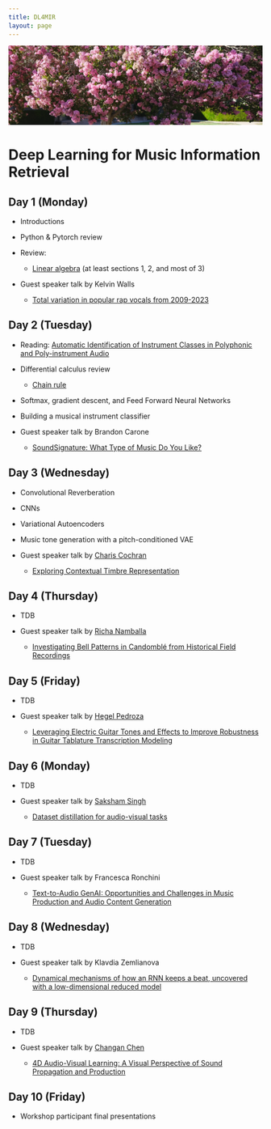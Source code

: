 ```yaml
---
title: DL4MIR
layout: page
---
```


<img src="assets/images/nature.png" alt="drawing" width="1000"/>

# Deep Learning for Music Information Retrieval

## Day 1 (Monday)
* Introductions
* Python & Pytorch review
* Review:
  
  - [Linear algebra](https://cs229.stanford.edu/section/cs229-linalg.pdf) (at least sections 1, 2, and most of 3)
* Guest speaker talk by Kelvin Walls

  - [Total variation in popular rap vocals from 2009-2023](http://ismir2023program.ismir.net/lbd_338.html)

## Day 2 (Tuesday)
* Reading: [Automatic Identification of Instrument Classes in Polyphonic and Poly-instrument Audio](https://citeseerx.ist.psu.edu/document?repid=rep1&type=pdf&doi=46a25031abceb16ce899b41c713b140ed5e6a4f2)
* Differential calculus review
  - [Chain rule](https://www.khanacademy.org/math/ap-calculus-ab/ab-differentiation-2-new/ab-3-1a/a/chain-rule-review)

* Softmax, gradient descent, and Feed Forward Neural Networks
* Building a musical instrument classifier
* Guest speaker talk by Brandon Carone

  - [SoundSignature: What Type of Music Do You Like?](https://ccrma.stanford.edu/events/soundsignature-what-type-of-music-do-you)

## Day 3 (Wednesday)
* Convolutional Reverberation
* CNNs
* Variational Autoencoders
* Music tone generation with a pitch-conditioned VAE
* Guest speaker talk by [Charis Cochran]()

  - [Exploring Contextual Timbre Representation](https://ccrma.stanford.edu/events/exploring-contextual-timbre-representation) 


## Day 4 (Thursday)
* TDB
* Guest speaker talk by [Richa Namballa](https://richa-namballa.github.io)

  - [Investigating Bell Patterns in Candomblé from Historical Field Recordings](https://ccrma.stanford.edu/events/investigating-bell-patterns-in-candombl-historical-field-recordings)


## Day 5 (Friday)
* TDB
* Guest speaker talk by [Hegel Pedroza](https://hepedroza.com)

  - [Leveraging Electric Guitar Tones and Effects to Improve Robustness in Guitar Tablature Transcription Modeling](https://ccrma.stanford.edu/events/leveraging-electric-guitar-tones-and-effects-improve-robustness-in-guitar-tablature-transcrip)

## Day 6 (Monday)
* TDB
* Guest speaker talk by [Saksham Singh](https://sakshamsingh1.github.io)

  - [Dataset distillation for audio-visual tasks](https://ccrma.stanford.edu/events/dataset-distillation-audio-visual-tasks)

## Day 7 (Tuesday)
* TDB
* Guest speaker talk by Francesca Ronchini

  - [Text-to-Audio GenAI: Opportunities and Challenges in Music Production and Audio Content Generation](https://ccrma.stanford.edu/events/text-audio-genai-opportunities-and-challenges-in-music-production-and-audio-content-generatio)

## Day 8 (Wednesday)
* TDB
* Guest speaker talk by Klavdia Zemlianova

  - [Dynamical mechanisms of how an RNN keeps a beat, uncovered with a low-dimensional reduced model](https://ccrma.stanford.edu/events/dynamical-mechanisms-of-how-rnn-keeps-beat-uncovered-with-low-dimensional-reduced-model)

## Day 9 (Thursday)
* TDB
* Guest speaker talk by [Changan Chen](https://changan.io)

  - [4D Audio-Visual Learning: A Visual Perspective of Sound Propagation and Production](https://ccrma.stanford.edu/events/4d-audio-visual-learning-visual-perspective-of-sound-propagation-and-production)

## Day 10 (Friday)
* Workshop participant final presentations
